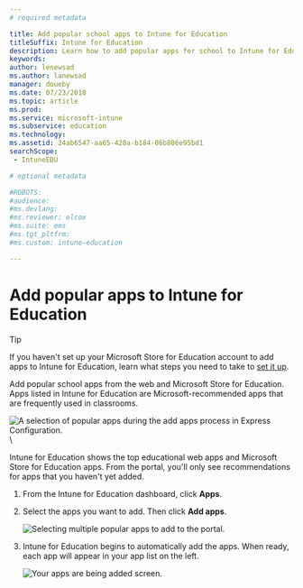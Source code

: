 ```yaml
---
# required metadata

title: Add popular school apps to Intune for Education
titleSuffix: Intune for Education
description: Learn how to add popular apps for school to Intune for Education.
keywords:
author: lenewsad
ms.author: lanewsad
manager: doueby
ms.date: 07/23/2018
ms.topic: article
ms.prod:
ms.service: microsoft-intune
ms.subservice: education
ms.technology:
ms.assetid: 24ab6547-aa65-428a-b184-06b806e95bd1
searchScope:
 - IntuneEDU

# optional metadata

#ROBOTS:
#audience:
#ms.devlang:
#ms.reviewer: elcox
#ms.suite: ems
#ms.tgt_pltfrm:
#ms.custom: intune-education

---
```


# Add popular apps to Intune for Education  

> [!TIP]
> If you haven't set up your Microsoft Store for Education account to add apps to Intune for Education, learn what steps you need to take to [set it up](acquire-store-apps.md).  

Add popular school apps from the web and Microsoft Store for Education. Apps listed in Intune for Education are Microsoft-recommended apps that are frequently used in classrooms. 

  ![A selection of popular apps during the add apps process in Express Configuration.](./media/apps-005-popular-apps.png)\

Intune for Education shows the top educational web apps and Microsoft Store for Education apps. From the portal, you'll only see recommendations for apps that you haven't yet added.  

1. From the Intune for Education dashboard, click **Apps**.
2. Select the apps you want to add. Then click **Add apps**.  

   ![Selecting multiple popular apps to add to the portal.](./media/apps-007-select-multiple-popular-apps.png)  

3. Intune for Education begins to automatically add the apps. When ready, each app will appear in your app list on the left.   

   ![Your apps are being added screen.](./media/apps-008-your-popular-apps-are-being-added.png)   
